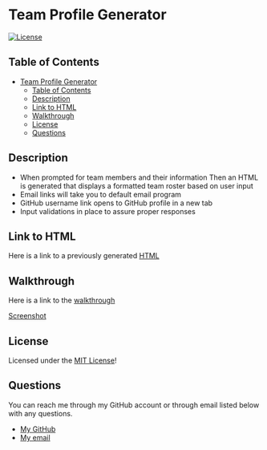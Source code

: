 # Team Profile Generator

[![License](https://img.shields.io/badge/License-MIT-brightgreen)](https://opensource.org/licenses/MIT)

## Table of Contents

- [Team Profile Generator](#team-profile-generator)
  - [Table of Contents](#table-of-contents)
  - [Description <a id = "description-"></a>](#description-)
  - [Link to HTML <a id = "link-to-html-"></a>](#link-to-html-)
  - [Walkthrough <a id = "walkthrough-"></a>](#walkthrough-)
  - [License <a id = "license-"></a>](#license-)
  - [Questions <a id = "questions-"></a>](#questions-)

## Description <a id = "description-"></a>

- When prompted for team members and their information Then an HTML is generated that displays a formatted team roster based on user input
- Email links will take you to default email program
- GitHub username link opens to GitHub profile in a new tab 
- Input validations in place to assure proper responses

## Link to HTML <a id = "link-to-html-"></a>

Here is a link to a previously generated [HTML](dist/index.html)

## Walkthrough <a id = "walkthrough-"></a>

Here is a link to the [walkthrough](https://drive.google.com/file/d/1g7KJynlW7_zrxyhkrk_1pD9bmOAuB1gm/view)

[Screenshot](https://user-images.githubusercontent.com/98231816/170383611-cea31ed3-6fc1-4d61-9bae-99b5b3973bf2.png)


## License <a id = "license-"></a>

Licensed under the [MIT License](./License.txt)!

## Questions <a id = "questions-"></a>

You can reach me through my GitHub account or through email listed below with any questions.

- [My GitHub](https://github.com/tddstuke)
- [My email](mailto:tddstuke@gmail.com)
